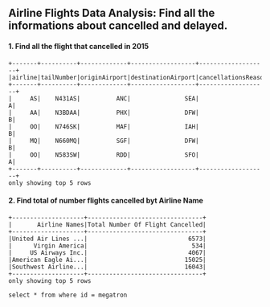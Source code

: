 ## Airline Flights Data Analysis: Find all the informations about cancelled and delayed. 

#### 1. Find all the flight that cancelled in 2015
```
+-------+----------+-------------+------------------+-------------------+
|airline|tailNumber|originAirport|destinationAirport|cancellationsReason|
+-------+----------+-------------+------------------+-------------------+
|     AS|    N431AS|          ANC|               SEA|                  A|
|     AA|    N3BDAA|          PHX|               DFW|                  B|
|     OO|    N746SK|          MAF|               IAH|                  B|
|     MQ|    N660MQ|          SGF|               DFW|                  B|
|     OO|    N583SW|          RDD|               SFO|                  A|
+-------+----------+-------------+------------------+-------------------+
only showing top 5 rows
```

#### 2. Find total of number flights cancelled byt Airline Name
```
+--------------------+--------------------------------+
|       Airline Names|Total Number Of Flight Cancelled|
+--------------------+--------------------------------+
|United Air Lines ...|                            6573|
|      Virgin America|                             534|
|     US Airways Inc.|                            4067|
|American Eagle Ai...|                           15025|
|Southwest Airline...|                           16043|
+--------------------+--------------------------------+
only showing top 5 rows
```
```bigquery
select * from where id = megatron
```

